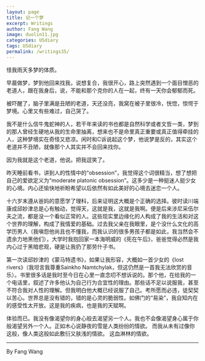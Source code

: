 ```yaml
---
layout: page
title: 记一个梦
excerpt: Writings
author: Fang Wang
image: duolin11.jpg
categories: USdiary
tags: USdiary
permalink: /writings35/
---
```


怪我雨天多梦的体质。

早晨做梦，梦到他回来找我，说想复合，我很开心，路上突然遇到一个面目憎恶的老道人，跟在我身后，说，不能和那个克你的人在一起，终有一天你会郁郁而死。

被吓醒了，脑子里满是丑陋的老道，天还没亮，我窝在被子里很冷，恍惚，惊愕于梦境。心里又有些难过，自己哭了。

我不是什么信牛鬼蛇神的人，若干年来读的书也都是自然科学或者文哲一类，梦到的那人曾经生硬地从我的生命里抽离，想来也不是命里真正重要或真正值得牵挂的人，这种梦境实在奇怪又悲凉。闲时和C诉说起这个梦，他说梦是反的，其实这个老道并不丑陋，就像那个人其实并不会回来找你。

因为我就是这个老道，他说。把我逗笑了。

昨天睡前看书，讲到人的性情中的“obsession”，我觉得这个词很精当，想了想把自己的爱欲定义为“moderate platonic obsession”。这多少是一种挺迷人挺少女的心境。内心还愉快地祈盼希望以后依然有如此美好的心境去迷恋一个人。

十六岁末遵从爸妈的意愿学了理科，后来证明这大概是个正确的选择。彼时读川端康成邱妙津总是心有触动，觉得天，这就是我，这就是我啊。便是后来涉尼采伍尔夫之流，都是没一个看似正常的人。这些现实里边缘化的人构成了我的生活和对这个世界的理解，构成了我情爱的基础。过去我父亲在我眼里，是个没什么文化的高学历男人（我嗔怨他尚且也不懂我，而我认识的很多男孩子都是如此，我当然会不遗余力地黑他们），大学时我抱回家一本海明威的《死在午后》，爸爸觉得必然是我内心过于黑暗悲观，硬是让我扔了那劳什子书。

第一次读邱妙津的《蒙马特遗书》，如果让我形容，大概如一首少女的《lost rivers》（我坦言我尊重Sainkho Namtchylak，但这仍然是一首我无法欣赏的音乐）。书里很多话是我时至今日在心里一直念叨不想诉说的。那个他，在给我的一个电话里，叙述了许多他认为自己行为合宜性的理由。那些话不足以说服我，甚至不符合我对人性的理解。但我明白他大概已经说服了自己。考所愿而必违，徒契契以苦心。世界总是没有错的，错的是心灵的脆弱性。如佛门的“易染”，我自知内在的感受性太开放。这是我的疾病，也是我的天赋啊。

体验而已。我没有像渴望你的身心般去渴望另一个人。我也不会像渴望身心属于你般渴望另外一个人。正如木心说静夜的雪是人类纷纷的情欲。
而我从未有过像你这般，像人类这般如此敷衍又肤浅的情欲。
这血淋林的情欲。

****

By Fang Wang